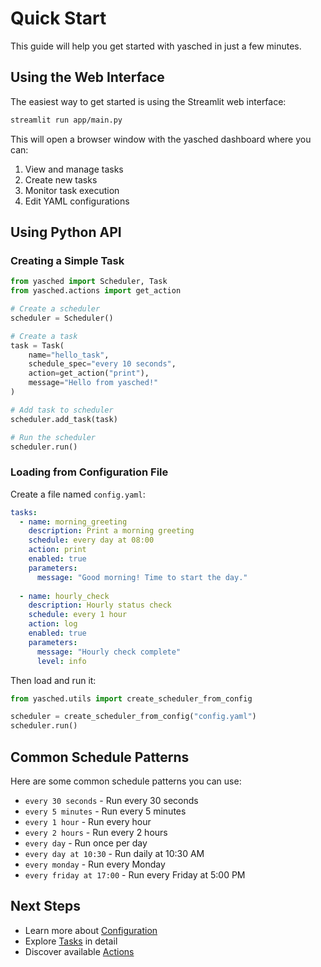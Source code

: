 # Quick Start

This guide will help you get started with yasched in just a few minutes.

## Using the Web Interface

The easiest way to get started is using the Streamlit web interface:

```bash
streamlit run app/main.py
```

This will open a browser window with the yasched dashboard where you can:

1. View and manage tasks
2. Create new tasks
3. Monitor task execution
4. Edit YAML configurations

## Using Python API

### Creating a Simple Task

```python
from yasched import Scheduler, Task
from yasched.actions import get_action

# Create a scheduler
scheduler = Scheduler()

# Create a task
task = Task(
    name="hello_task",
    schedule_spec="every 10 seconds",
    action=get_action("print"),
    message="Hello from yasched!"
)

# Add task to scheduler
scheduler.add_task(task)

# Run the scheduler
scheduler.run()
```

### Loading from Configuration File

Create a file named `config.yaml`:

```yaml
tasks:
  - name: morning_greeting
    description: Print a morning greeting
    schedule: every day at 08:00
    action: print
    enabled: true
    parameters:
      message: "Good morning! Time to start the day."
  
  - name: hourly_check
    description: Hourly status check
    schedule: every 1 hour
    action: log
    enabled: true
    parameters:
      message: "Hourly check complete"
      level: info
```

Then load and run it:

```python
from yasched.utils import create_scheduler_from_config

scheduler = create_scheduler_from_config("config.yaml")
scheduler.run()
```

## Common Schedule Patterns

Here are some common schedule patterns you can use:

- `every 30 seconds` - Run every 30 seconds
- `every 5 minutes` - Run every 5 minutes
- `every 1 hour` - Run every hour
- `every 2 hours` - Run every 2 hours
- `every day` - Run once per day
- `every day at 10:30` - Run daily at 10:30 AM
- `every monday` - Run every Monday
- `every friday at 17:00` - Run every Friday at 5:00 PM

## Next Steps

- Learn more about [Configuration](configuration.md)
- Explore [Tasks](../user-guide/tasks.md) in detail
- Discover available [Actions](../user-guide/actions.md)
